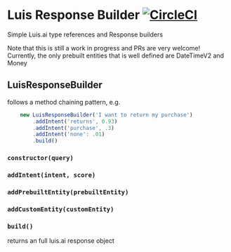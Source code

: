 # Luis Response Builder [![CircleCI](https://circleci.com/gh/microsoftly/luis-entity-builder/tree/master.svg?style=shield)](https://circleci.com/gh/microsoftly/luis-response-builder/tree/master)
Simple Luis.ai type references and Response builders

Note that this is still a work in progress and PRs are very welcome!
Currently, the only prebuilt entities that is well defined are DateTimeV2 and Money

## LuisResponseBuilder
follows a method chaining pattern, e.g.
```javascript
    new LuisResponseBuilder('I want to return my purchase')
        .addIntent('returns', 0.93)
        .addIntent('purchase', .3)
        .addIntent('none': .01)
        .build()
```
### ```constructor(query)```
### ```addIntent(intent, score)```
### ```addPrebuiltEntity(prebuiltEntity)```
### ```addCustomEntity(customEntity)```
### ```build()```
returns an full luis.ai response object
